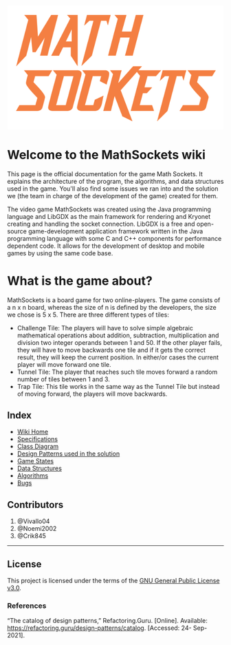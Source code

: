 ![logo](logo.png) 
# Welcome to the MathSockets wiki

This page is the official documentation for the game Math Sockets. It explains the architecture of the program, the algorithms, and data structures used in the game. You'll also find some issues we ran into and the solution we (the team in charge of the development of the game) created for them. 

The video game MathSockets was created using the Java programming language and LibGDX as the main framework for rendering and Kryonet creating and handling the socket connection. LibGDX is a free and open-source game-development application framework written in the Java programming language with some C and C++ components for performance dependent code. It allows for the development of desktop and mobile games by using the same code base. 

# What is the game about? 

MathSockets is a board game for two online-players. The game consists of a n x n board, whereas the size of n is defined by the developers, the size we chose is 5 x 5. There are three different types of tiles: 
- Challenge Tile: The players will have to solve simple algebraic mathematical operations about addition, subtraction, multiplication and division two integer operands between 1 and 50. If the other player fails, they will have to move backwards one tile and if it gets the correct result, they will keep the current position. In either/or cases the current player will move forward one tile.
- Tunnel Tile: The player that reaches such tile moves forward a random number of tiles between 1 and 3.
- Trap Tile: This tile works in the same way as the Tunnel Tile but instead of moving forward, the players will move backwards.


## Index

- [Wiki Home](https://github.com/Vivallo04/MathSockets/wiki)
- [Specifications](https://github.com/Vivallo04/MathSockets/wiki/1.-Maintaining-the-Integrity-of-the-Specifications) 
- [Class Diagram](https://github.com/Vivallo04/MathSockets/wiki/Class-Diagram)
- [Design Patterns used in the solution](https://github.com/Vivallo04/MathSockets/wiki/Design-Patterns)
- [Game States](https://github.com/Vivallo04/MathSockets/wiki/Main-Game-States)
- [Data Structures](https://github.com/Vivallo04/MathSockets/wiki/Data-Structures)
- [Algorithms](https://github.com/Vivallo04/MathSockets/wiki/Algorithms)
- [Bugs](https://github.com/Vivallo04/MathSockets/wiki/Bugs)


## Contributors
1. @Vivallo04
2. @Noemi2002
3. @Crik845

---
## License
This project is licensed under the terms of the [GNU General Public License v3.0](LICENSE).


### References
“The catalog of design patterns,” Refactoring.Guru. [Online]. Available: https://refactoring.guru/design-patterns/catalog. [Accessed: 24- Sep-2021].

